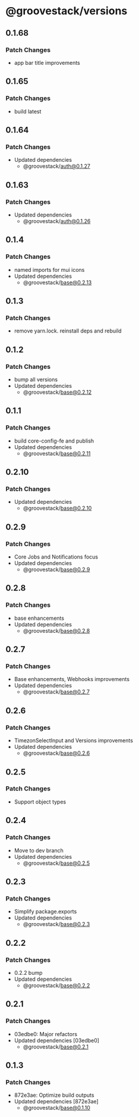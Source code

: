 # @groovestack/versions

## 0.1.68

### Patch Changes

- app bar title improvements

## 0.1.65

### Patch Changes

- build latest

## 0.1.64

### Patch Changes

- Updated dependencies
  - @groovestack/auth@0.1.27

## 0.1.63

### Patch Changes

- Updated dependencies
  - @groovestack/auth@0.1.26

## 0.1.4

### Patch Changes

- named imports for mui icons
- Updated dependencies
  - @groovestack/base@0.2.13

## 0.1.3

### Patch Changes

- remove yarn.lock. reinstall deps and rebuild

## 0.1.2

### Patch Changes

- bump all versions
- Updated dependencies
  - @groovestack/base@0.2.12

## 0.1.1

### Patch Changes

- build core-config-fe and publish
- Updated dependencies
  - @groovestack/base@0.2.11

## 0.2.10

### Patch Changes

- Updated dependencies
  - @groovestack/base@0.2.10

## 0.2.9

### Patch Changes

- Core Jobs and Notifications focus
- Updated dependencies
  - @groovestack/base@0.2.9

## 0.2.8

### Patch Changes

- base enhancements
- Updated dependencies
  - @groovestack/base@0.2.8

## 0.2.7

### Patch Changes

- Base enhancements, Webhooks improvements
- Updated dependencies
  - @groovestack/base@0.2.7

## 0.2.6

### Patch Changes

- TimezonSelectInput and Versions improvements
- Updated dependencies
  - @groovestack/base@0.2.6

## 0.2.5

### Patch Changes

- Support object types

## 0.2.4

### Patch Changes

- Move to dev branch
- Updated dependencies
  - @groovestack/base@0.2.5

## 0.2.3

### Patch Changes

- Simplify package.exports
- Updated dependencies
  - @groovestack/base@0.2.3

## 0.2.2

### Patch Changes

- 0.2.2 bump
- Updated dependencies
  - @groovestack/base@0.2.2

## 0.2.1

### Patch Changes

- 03edbe0: Major refactors
- Updated dependencies [03edbe0]
  - @groovestack/base@0.2.1

## 0.1.3

### Patch Changes

- 872e3ae: Optimize build outputs
- Updated dependencies [872e3ae]
  - @groovestack/base@0.1.10
